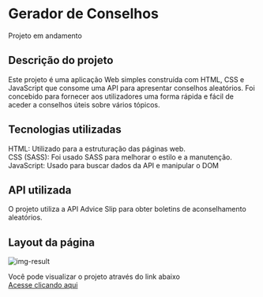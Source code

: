 # Gerador de Conselhos

Projeto em andamento
<br>

## Descrição do projeto
Este projeto é uma aplicação Web simples construída com HTML, CSS e JavaScript que consome uma API para apresentar conselhos aleatórios. 
Foi concebido para fornecer aos utilizadores uma forma rápida e fácil de aceder a conselhos úteis sobre vários tópicos.

## Tecnologias utilizadas
HTML: Utilizado para a estruturação das páginas web. <br>
CSS (SASS): Foi usado SASS para melhorar o estilo e a manutenção. <br>
JavaScript: Usado para buscar dados da API e manipular o DOM

## API utilizada
O projeto utiliza a API Advice Slip para obter boletins de aconselhamento aleatórios.

## Layout da página
![img-result](https://github.com/renanolv7/advice-generator/assets/118858754/742f4aee-709c-4da7-8f4e-ef6a4237eb3f)

Você pode visualizar o projeto através do link abaixo <br>
[Acesse clicando aqui](https://advice-generator-r.vercel.app)


